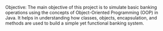 Objective:
The main objective of this project is to simulate basic banking operations using the concepts of Object-Oriented Programming (OOP) in Java. It helps in understanding how classes, objects, encapsulation, and methods are used to build a simple yet functional banking system.
